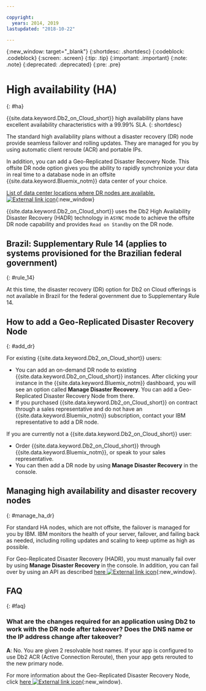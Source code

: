 ```yaml
---

copyright:
  years: 2014, 2019
lastupdated: "2018-10-22"

---
```


<!-- Attribute definitions --> 
{:new_window: target="_blank"}
{:shortdesc: .shortdesc}
{:codeblock: .codeblock}
{:screen: .screen}
{:tip: .tip}
{:important: .important}
{:note: .note}
{:deprecated: .deprecated}
{:pre: .pre}

# High availability (HA)
{: #ha}

{{site.data.keyword.Db2_on_Cloud_short}} high availability plans have excellent availability characteristics with a 99.99% SLA. 
{: shortdesc}

The standard high availability plans without a disaster recovery (DR) node provide seamless failover and rolling updates. They are managed for you by using automatic client reroute (ACR) and portable IPs.

In addition, you can add a Geo-Replicated Disaster Recovery Node. This offsite DR node option gives you the ability to rapidly synchronize your data in real time to a database node in an offsite {{site.data.keyword.Bluemix_notm}} data center of your choice. 

[List of data center locations where DR nodes are available. ![External link icon](../../icons/launch-glyph.svg "External link icon")](https://developer.ibm.com/answers/questions/366888/what-locations-cities-or-countries-is-dashdb-avail.html){:new_window}

{{site.data.keyword.Db2_on_Cloud_short}} uses the Db2 High Availability Disaster Recovery (HADR) technology in `ASYNC` mode to achieve the offsite DR node capability and provides `Read on Standby` on the DR node.

## **Brazil: Supplementary Rule 14** (applies to systems provisioned for the Brazilian federal government)
{: #rule_14}

At this time, the disaster recovery (DR) option for Db2 on Cloud offerings is not available in Brazil for the federal government due to Supplementary Rule 14.

## How to add a Geo-Replicated Disaster Recovery Node
{: #add_dr}

For existing {{site.data.keyword.Db2_on_Cloud_short}} users:
 * You can add an on-demand DR node to existing {{site.data.keyword.Db2_on_Cloud_short}} instances. After clicking your instance in the {{site.data.keyword.Bluemix_notm}} dashboard, you will see an option called **Manage Disaster Recovery**. You can add a Geo-Replicated Disaster Recovery Node from there.
 * If you purchased {{site.data.keyword.Db2_on_Cloud_short}} on contract through a sales representative and do not have an {{site.data.keyword.Bluemix_notm}} subscription, contact your IBM representative to add a DR node.

If you are currently not a {{site.data.keyword.Db2_on_Cloud_short}} user:
 * Order {{site.data.keyword.Db2_on_Cloud_short}} through {{site.data.keyword.Bluemix_notm}}, or speak to your sales representative.
 * You can then add a DR node by using **Manage Disaster Recovery** in the console.
<!--- Through the web console, you can also add a disaster recovery (DR) node located in a datacenter of your choice. -->

## Managing high availability and disaster recovery nodes
{: #manage_ha_dr}

For standard HA nodes, which are not offsite, the failover is managed for you by IBM. IBM monitors the health of your server, failover, and failing back as needed, including rolling updates and scaling to keep uptime as high as possible.

For Geo-Replicated Disaster Recovery (HADR), you must manually fail over by using **Manage Disaster Recovery** in the console. In addition, you can fail over by using an API as described [here ![External link icon](../../icons/launch-glyph.svg "External link icon")](https://developer.ibm.com/answers/questions/457901/where-can-i-find-api-documentation-for-db2-on-clou.html){:new_window}.

## FAQ
{: #faq}

### What are the changes required for an application using Db2 to work with the DR node after takeover? Does the DNS name or the IP address change after takeover?

**A**: No. You are given 2 resolvable host names. If your app is configured to use Db2 ACR (Active Connection Reroute), then your app gets rerouted to the new primary node.

For more information about the Geo-Replicated Disaster Recovery Node, click [here ![External link icon](../../icons/launch-glyph.svg "External link icon")](https://developer.ibm.com/answers/questions/458385/frequently-asked-questions-for-db2-on-cloud-hadr-g.html){:new_window}.
